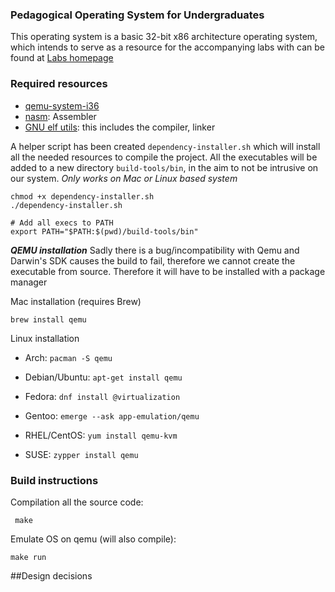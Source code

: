 
### Pedagogical Operating System for Undergraduates 

This operating system is a basic 32-bit x86 architecture operating system, which intends to serve as a resource for the accompanying labs 
with can be found at [Labs homepage](https://github.com/tmella/cs310_eduOS/wiki#welcome-to-the-educational-operating-system) 

### Required resources
* [qemu-system-i36](https://www.qemu.org/download/)
* [nasm](https://github.com/netwide-assembler/nasm): Assembler 
* [GNU elf utils](https://github.com/nativeos/i386-elf-toolchain/releases): this includes the compiler, linker

A helper script has been created ``dependency-installer.sh`` which will install all the needed resources to compile the project. 
All the executables will be added to a new directory ``build-tools/bin``, in the aim to not be intrusive on our system. _Only works on Mac or Linux based system_

```
chmod +x dependency-installer.sh
./dependency-installer.sh

# Add all execs to PATH
export PATH="$PATH:$(pwd)/build-tools/bin"
```

***QEMU installation*** Sadly there is a bug/incompatibility with Qemu and Darwin's SDK causes the build to fail, therefore we cannot create 
the executable from source. Therefore it will have to be installed with a package manager 

Mac installation (requires Brew)
```
brew install qemu
```

Linux installation
* Arch: ``pacman -S qemu``

* Debian/Ubuntu: ``apt-get install qemu``

* Fedora: ``dnf install @virtualization``

* Gentoo: ``emerge --ask app-emulation/qemu``

* RHEL/CentOS: ``yum install qemu-kvm``

* SUSE: ``zypper install qemu``

### Build instructions
Compilation all the source code:
```
 make 
```
Emulate OS on qemu (will also compile):
```
make run
```


##Design decisions